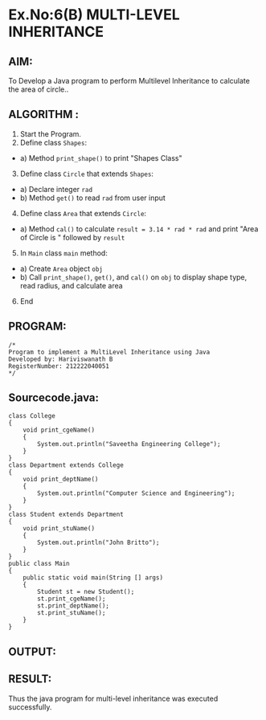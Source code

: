 # Ex.No:6(B) MULTI-LEVEL INHERITANCE

## AIM:
To Develop a Java program to perform Multilevel Inheritance to calculate the area of circle..

## ALGORITHM :
1.	Start the Program.
2.	Define class `Shapes`:
-	a) Method `print_shape()` to print "Shapes Class"
3.	Define class `Circle` that extends `Shapes`:
-	a) Declare integer `rad`
-	b) Method `get()` to read `rad` from user input
4.	Define class `Area` that extends `Circle`:
-	a) Method `cal()` to calculate `result = 3.14 * rad * rad` and print "Area of Circle is " followed by `result`
5.	In `Main` class `main` method:
-	a) Create `Area` object `obj`
-	b) Call `print_shape()`, `get()`, and `cal()` on `obj` to display shape type, read radius, and calculate area
6.	End


## PROGRAM:
 ```
/*
Program to implement a MultiLevel Inheritance using Java
Developed by: Hariviswanath B
RegisterNumber: 212222040051
*/
```

## Sourcecode.java:

```
class College
{
    void print_cgeName()
    {
        System.out.println("Saveetha Engineering College");
    }
}
class Department extends College
{
    void print_deptName()
    {
        System.out.println("Computer Science and Engineering");
    }
}
class Student extends Department
{
    void print_stuName()
    {
        System.out.println("John Britto");
    }
}
public class Main
{
    public static void main(String [] args)
    {
        Student st = new Student();
        st.print_cgeName();
        st.print_deptName();
        st.print_stuName();
    }
}
```





## OUTPUT:



## RESULT:
Thus the java program for multi-level inheritance was executed successfully.





